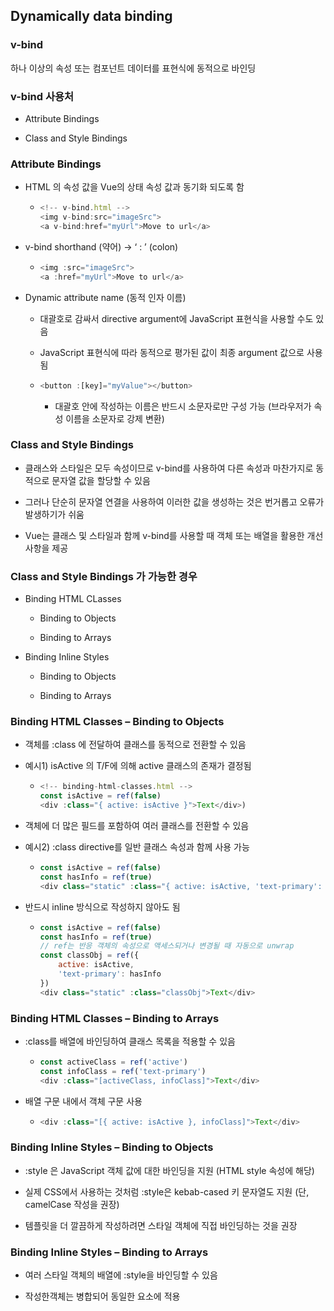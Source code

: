 ## Dynamically data binding

### v-bind

하나 이상의 속성 또는 컴포넌트 데이터를 표현식에 동적으로 바인딩

### v-bind 사용처

- Attribute Bindings
  
- Class and Style Bindings
  

### Attribute Bindings

- HTML 의 속성 값을 Vue의 상태 속성 값과 동기화 되도록 함
  
  - ```javascript
    <!-- v-bind.html -->
    <img v-bind:src="imageSrc">
    <a v-bind:href="myUrl">Move to url</a>
    ```
    
- v-bind shorthand (약어) → ‘ : ’ (colon)
  
  - ```javascript
    <img :src="imageSrc">
    <a :href="myUrl">Move to url</a>
    ```
    
- Dynamic attribute name (동적 인자 이름)
  
  - 대괄호로 감싸서 directive argument에 JavaScript 표현식을 사용할 수도 있음
    
  - JavaScript 표현식에 따라 동적으로 평가된 값이 최종 argument 값으로 사용됨
    
  - ```javascript
    <button :[key]="myValue"></button>
    ```
    
    - 대괄호 안에 작성하는 이름은 반드시 소문자로만 구성 가능
      (브라우저가 속성 이름을 소문자로 강제 변환)

### Class and Style Bindings

- 클래스와 스타일은 모두 속성이므로 v-bind를 사용하여 다른 속성과 마찬가지로
  동적으로 문자열 값을 할당할 수 있음
  
- 그러나 단순히 문자열 연결을 사용하여 이러한 값을 생성하는 것은 번거롭고 오류가 발생하기가 쉬움
  
- Vue는 클래스 및 스타일과 함께 v-bind를 사용할 때 객체 또는 배열을 활용한 개선 사항을 제공
  

### Class and Style Bindings 가 가능한 경우

- Binding HTML CLasses
  
  - Binding to Objects
    
  - Binding to Arrays
    
- Binding Inline Styles
  
  - Binding to Objects
    
  - Binding to Arrays
    

### Binding HTML Classes – Binding to Objects

- 객체를 :class 에 전달하여 클래스를 동적으로 전환할 수 있음
  
- 예시1) isActive 의 T/F에 의해 active 클래스의 존재가 결정됨
  
  - ```javascript
    <!-- binding-html-classes.html -->
    const isActive = ref(false)
    <div :class="{ active: isActive }">Text</div>)
    ```
    
- 객체에 더 많은 필드를 포함하여 여러 클래스를 전환할 수 있음
  
- 예시2) :class directive를 일반 클래스 속성과 함께 사용 가능
  
  - ```javascript
    const isActive = ref(false)
    const hasInfo = ref(true)
    <div class="static" :class="{ active: isActive, 'text-primary': hasInfo }">Text</div>
    ```
    
- 반드시 inline 방식으로 작성하지 않아도 됨
  
  - ```javascript
    const isActive = ref(false)
    const hasInfo = ref(true)
    // ref는 반응 객체의 속성으로 액세스되거나 변경될 때 자동으로 unwrap
    const classObj = ref({
        active: isActive,
        'text-primary': hasInfo
    })
    <div class="static" :class="classObj">Text</div>
    ```
    

### Binding HTML Classes – Binding to Arrays

- :class를 배열에 바인딩하여 클래스 목록을 적용할 수 있음
  
  - ```javascript
    const activeClass = ref('active')
    const infoClass = ref('text-primary')
    <div :class="[activeClass, infoClass]">Text</div>
    ```
    
- 배열 구문 내에서 객체 구문 사용
  
  - ```javascript
    <div :class="[{ active: isActive }, infoClass]">Text</div>
    ```
    

### Binding Inline Styles – Binding to Objects

- :style 은 JavaScript 객체 값에 대한 바인딩을 지원
  (HTML style 속성에 해당)
  
- 실제 CSS에서 사용하는 것처럼 :style은 kebab-cased 키 문자열도 지원
  (단, camelCase 작성을 권장)
  
- 템플릿을 더 깔끔하게 작성하려면 스타일 객체에 직접 바인딩하는 것을 권장
  

### Binding Inline Styles – Binding to Arrays

- 여러 스타일 객체의 배열에 :style을 바인딩할 수 있음
  
- 작성한객체는 병합되어 동일한 요소에 적용
